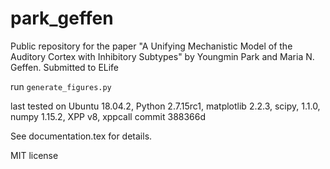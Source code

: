 # park_geffen
Public repository for the paper "A Unifying Mechanistic Model of the Auditory Cortex with Inhibitory Subtypes" by Youngmin Park and Maria N. Geffen. Submitted to ELife

run
```generate_figures.py```

last tested on Ubuntu 18.04.2, Python 2.7.15rc1, matplotlib 2.2.3, scipy, 1.1.0, numpy 1.15.2, XPP v8, xppcall commit 388366d

See documentation.tex for details.

MIT license
